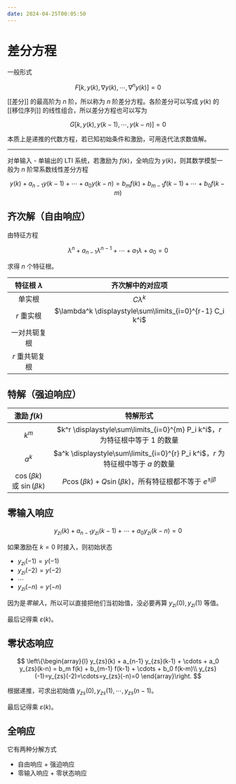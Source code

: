 ```yaml
---
date: 2024-04-25T00:05:50
---
```


# 差分方程

一般形式

$$
F[k, y(k), \nabla y(k), \cdots, \nabla^n y(k)] = 0
$$

[[差分]] 的最高阶为 $n$ 阶，所以称为 $n$ 阶差分方程。各阶差分可以写成 $y(k)$ 的 [[移位序列]] 的线性组合，所以差分方程也可以写为

$$
G[k, y(k), y(k-1), \cdots, y(k-n)] = 0
$$

本质上是递推的代数方程，若已知初始条件和激励，可用迭代法求数值解。

---

对单输入 - 单输出的 LTI 系统，若激励为 $f(k)$，全响应为 $y(k)$，则其数学模型一般为 $n$ 阶常系数线性差分方程

$$
y(k) + a_{n-1} y(k-1) + \cdots + a_0 y(k-n) = b_m f(k) + b_{m-1} f(k-1) + \cdots + b_0 f(k-m)
$$

## 齐次解（自由响应）

由特征方程

$$
\lambda^n + a_{n-1} \lambda^{n-1} + \cdots + a_1 \lambda + a_0 = 0
$$

求得 $n$ 个特征根。

|特征根 $\lambda$|齐次解中的对应项|
|:-:|:-:|
|单实根|$C\lambda^k$|
|$r$ 重实根|$\lambda^k \displaystyle\sum\limits_{i=0}^{r-1} C_i k^i$|
|一对共轭复根||
|$r$ 重共轭复根||

## 特解（强迫响应）

|激励 $f(k)$|特解形式|
|:-:|:-:|
|$k^m$|$k^r \displaystyle\sum\limits_{i=0}^{m} P_i k^i$，$r$ 为特征根中等于 $1$ 的数量|
|$a^k$|$a^k \displaystyle\sum\limits_{i=0}^{r} P_i k^i$，$r$ 为特征根中等于 $a$ 的数量|
|$\cos(\beta k)$ 或 $\sin(\beta k)$|$P\cos(\beta k) + Q\sin(\beta k)$，所有特征根都不等于 $e^{\pm j\beta}$|

## 零输入响应

$$
y_{zi}(k) + a_{n-1} y_{zi}(k-1) + \cdots + a_0 y_{zi}(k-n) = 0
$$

如果激励在 $k=0$ 时接入，则初始状态

- $y_{zi}(-1)=y(-1)$
- $y_{zi}(-2)=y(-2)$
- $\cdots$
- $y_{zi}(-n)=y(-n)$

因为是*零输入*，所以可以直接把他们当初始值，没必要再算 $y_{zi}(0), y_{zi}(1)$ 等值。

最后记得乘 $\varepsilon(k)$。

## 零状态响应

$$
\left\{\begin{array}{l}
y_{zs}(k) + a_{n-1} y_{zs}(k-1) + \cdots + a_0 y_{zs}(k-n) = b_m f(k) + b_{m-1} f(k-1) + \cdots + b_0 f(k-m)\\
y_{zs}(-1)=y_{zs}(-2)=\cdots=y_{zs}(-n)=0
\end{array}\right.
$$

根据递推，可求出初始值 $y_{zs}(0),y_{zs}(1),\cdots,y_{zs}(n-1)$。

最后记得乘 $\varepsilon(k)$。

## 全响应

它有两种分解方式

- 自由响应 + 强迫响应
- 零输入响应 + 零状态响应
